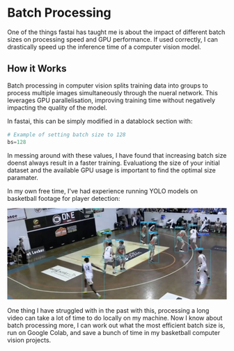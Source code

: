 # Batch Processing

One of the things fastai has taught me is about the impact of different batch sizes on processing speed and GPU performance. If used correctly, I can drastically speed up the inference time of a computer vision model.

## How it Works

Batch processing in computer vision splits training data into groups to process multiple images simultaneously through the nueral network. This leverages GPU parallelisation, improving training time without negatively impacting the quality of the model.

In fastai, this can be simply modified in a datablock section with:

```python
# Example of setting batch size to 128
bs=128
```

In messing around with these values, I have found that increasing batch size doenst always result in a faster training. Evaluationg the size of your initial dataset and the available GPU usage is important to find the optimal size paramater.

In my own free time, I've had experience running YOLO models on basketball footage for player detection:

![](/images/BBallYolo.png "Example of Basketball YOLO detection")

One thing I have struggled with in the past with this, processing a long video can take a lot of time to do locally on my machine. Now I know about batch processing more, I can work out what the most efficient batch size is, run on Google Colab, and save a bunch of time in my basketball computer vision projects. 
